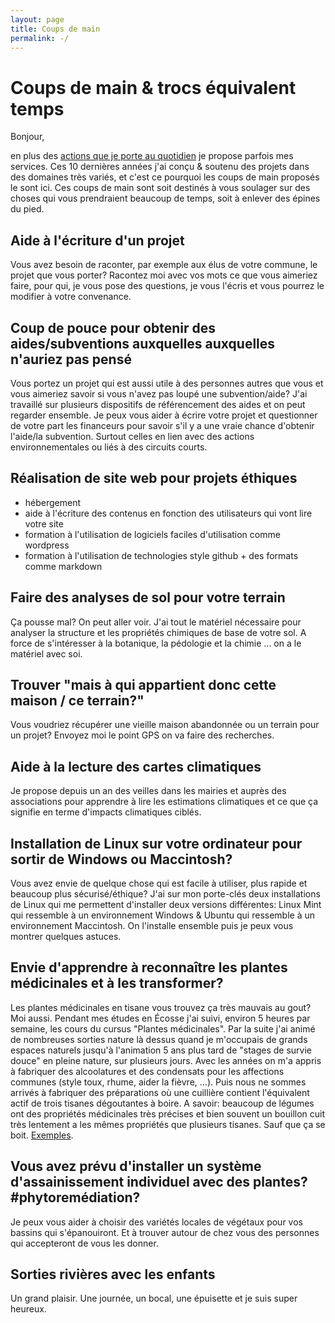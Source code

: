 ```yaml
---
layout: page
title: Coups de main
permalink: -/
---
```


Coups de main & trocs équivalent temps
===

Bonjour, 

en plus des [actions que je porte au quotidien](https://fr.linkedin.com/in/thomas-wolff) je propose parfois mes services. Ces 10 dernières années j'ai conçu & soutenu des projets dans des domaines très variés, et c'est ce pourquoi les coups de main proposés le sont ici. Ces coups de main sont soit destinés à vous soulager sur des choses qui vous prendraient beaucoup de temps, soit à enlever des épines du pied. 

Aide à l'écriture d'un projet
---

Vous avez besoin de raconter, par exemple aux élus de votre commune, le projet que vous porter? Racontez moi avec vos mots ce que vous aimeriez faire, pour qui, je vous pose des questions, je vous l'écris et vous pourrez le modifier à votre convenance.

Coup de pouce pour obtenir des aides/subventions auxquelles auxquelles n'auriez pas pensé
---

Vous portez un projet qui est aussi utile à des personnes autres que vous et vous aimeriez savoir si vous n'avez pas loupé une subvention/aide? J'ai travaillé sur plusieurs dispositifs de référencement des aides et on peut regarder ensemble. Je peux vous aider à écrire votre projet et questionner de votre part les financeurs pour savoir s'il y a une vraie chance d'obtenir l'aide/la subvention. Surtout celles en lien avec des actions environnementales ou liés à des circuits courts. 

Réalisation de site web pour projets éthiques
---

* hébergement 
* aide à l'écriture des contenus en fonction des utilisateurs qui vont lire votre site
* formation à l'utilisation de logiciels faciles d'utilisation comme wordpress 
* formation à l'utilisation de technologies style github + des formats comme markdown

Faire des analyses de sol pour votre terrain
---

Ça pousse mal? On peut aller voir. J'ai tout le matériel nécessaire pour analyser la structure et les propriétés chimiques de base de votre sol. A force de s'intéresser à la botanique, la pédologie et la chimie ... on a le matériel avec soi.

Trouver "mais à qui appartient donc cette maison / ce terrain?"
---

Vous voudriez récupérer une vieille maison abandonnée ou un terrain pour un projet? Envoyez moi le point GPS on va faire des recherches.

Aide à la lecture des cartes climatiques
---

Je propose depuis un an des veilles dans les mairies et auprès des associations pour apprendre à lire les estimations climatiques et ce que ça signifie en terme d'impacts climatiques ciblés. 

Installation de Linux sur votre ordinateur pour sortir de Windows ou Maccintosh?
---

Vous avez envie de quelque chose qui est facile à utiliser, plus rapide et beaucoup plus sécurisé/éthique? J'ai sur mon porte-clés deux installations de Linux qui me permettent d'installer deux versions différentes: Linux Mint qui ressemble à un environnement Windows & Ubuntu qui ressemble à un environnement Maccintosh. On l'installe ensemble puis je peux vous montrer quelques astuces. 

Envie d'apprendre à reconnaître les plantes médicinales et à les transformer?
---

Les plantes médicinales en tisane vous trouvez ça très mauvais au gout? Moi aussi. Pendant mes études en Écosse j'ai suivi, environ 5 heures par semaine, les cours du cursus "Plantes médicinales". Par la suite j'ai animé de nombreuses sorties nature là dessus quand je m'occupais de grands espaces naturels jusqu'à l'animation 5 ans plus tard de "stages de survie douce" en pleine nature, sur plusieurs jours. Avec les années on m'a appris à fabriquer des alcoolatures et des condensats pour les affections communes (style toux, rhume, aider la fièvre, ...). Puis nous ne sommes arrivés à fabriquer des préparations où une cuillière contient l'équivalent actif de trois tisanes dégoutantes à boire. A savoir: beaucoup de légumes ont des propriétés médicinales très précises et bien souvent un bouillon cuit très lentement a les mêmes propriétés que plusieurs tisanes. Sauf que ça se boit. [Exemples](http://remedes-naturels.blogspot.com/2007/01/les-traitements-naturels.html).

Vous avez prévu d'installer un système d'assainissement individuel avec des plantes? #phytoremédiation?
---

Je peux vous aider à choisir des variétés locales de végétaux pour vos bassins qui s'épanouiront. Et à trouver autour de chez vous des personnes qui accepteront de vous les donner.

Sorties rivières avec les enfants
---

Un grand plaisir. Une journée, un bocal, une épuisette et je suis super heureux.


















